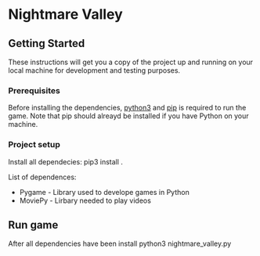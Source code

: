 

# Nightmare Valley
## Getting Started
These instructions will get you a copy of the project up and running on your local machine for development and testing purposes.
### Prerequisites
Before installing the dependencies, [python3](https://www.python.org/downloads/) and [pip](https://pip.pypa.io/en/stable/) is required to run the game. Note that pip should alreayd be installed if you have Python on your machine.

### Project setup
Install all dependecies:
	pip3 install .

List of dependences:
- Pygame - Library used to develope games in Python	
- MoviePy - Lirbary needed to play videos

## Run game
After all dependencies have been install
	python3 nightmare_valley.py
